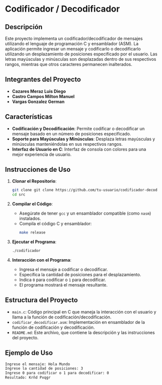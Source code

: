 # Codificador / Decodificador

## Descripción

Este proyecto implementa un codificador/decodificador de mensajes utilizando el lenguaje de programación C y ensamblador (ASM). La aplicación permite ingresar un mensaje y codificarlo o decodificarlo utilizando un desplazamiento de posiciones especificado por el usuario. Las letras mayúsculas y minúsculas son desplazadas dentro de sus respectivos rangos, mientras que otros caracteres permanecen inalterados.

## Integrantes del Proyecto

- **Cazares Meraz Luis Diego**
- **Castro Campos Milton Manuel**
- **Vargas Gonzalez German**

## Características

- **Codificación y Decodificación**: Permite codificar o decodificar un mensaje basado en un número de posiciones especificado.
- **Soporte para Mayúsculas y Minúsculas**: Desplaza letras mayúsculas y minúsculas manteniéndolas en sus respectivos rangos.
- **Interfaz de Usuario en C**: Interfaz de consola con colores para una mejor experiencia de usuario.

## Instrucciones de Uso

1. **Clonar el Repositorio**:
    ```sh
    git clone git clone https://github.com/tu-usuario/codificador-decodificador.git
    cd src
    ```

2. **Compilar el Código**:
    - Asegúrate de tener `gcc` y un ensamblador compatible (como `nasm`) instalados.
    - Compila el código C y ensamblador:
      ```sh
      make release
      ```

3. **Ejecutar el Programa**:
    ```sh
    ./codificador
    ```

4. **Interacción con el Programa**:
    - Ingresa el mensaje a codificar o decodificar.
    - Especifica la cantidad de posiciones para el desplazamiento.
    - Indica `0` para codificar o `1` para decodificar.
    - El programa mostrará el mensaje resultante.

## Estructura del Proyecto

- `main.c`: Código principal en C que maneja la interacción con el usuario y llama a la función de codificación/decodificación.
- `codificar_decodificar.asm`: Implementación en ensamblador de la función de codificación y decodificación.
- `README.md`: Este archivo, que contiene la descripción y las instrucciones del proyecto.

## Ejemplo de Uso

```sh
Ingrese el mensaje: Hola Mundo
Ingrese la cantidad de posiciones: 3
Ingrese 0 para codificar o 1 para decodificar: 0
Resultado: Krñd Pxqgr

